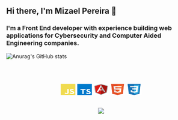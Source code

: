 ## Hi there, I'm Mizael Pereira  👋

### I'm a Front End developer with experience building web applications for Cybersecurity and Computer Aided Engineering companies.
  <!-- [![Anurag's GitHub stats](https://github-readme-stats.vercel.app/api?username=mizaelp)](https://github.com/mizaelp/github-readme-stats) -->
  ![Anurag's GitHub stats](https://github-readme-stats.vercel.app/api?username=mizaelp&show_icons=true&theme=radical)


<div align="center">
  <!-- <img height="180em" src="https://github-readme-stats.vercel.app/api?username=mizaelp&show_icons=true&theme=dracula&include_all_commits=true&count_private=true"/>
  <img height="180em" src="https://github-readme-stats.vercel.app/api/top-langs/?username=mizaelp&layout=compact&langs_count=7&theme=dracula"/> -->
</div>
<br>
<br>
<div align="center"><br>
  <img align="center" alt="mizaelp-Js" height="30" width="40" src="https://raw.githubusercontent.com/devicons/devicon/master/icons/javascript/javascript-plain.svg">
  <img align="center" alt="mizaelp-Ts" height="30" width="40" src="https://raw.githubusercontent.com/devicons/devicon/master/icons/typescript/typescript-plain.svg">
  <img align="center" alt="mizaelp-Angular" height="30" width="40" src="https://raw.githubusercontent.com/devicons/devicon/master/icons/angularjs/angularjs-original.svg">
  <img align="center" alt="mizaelp-HTML" height="30" width="40" src="https://raw.githubusercontent.com/devicons/devicon/master/icons/html5/html5-original.svg">
  <img align="center" alt="mizaelp-CSS" height="30" width="40" src="https://raw.githubusercontent.com/devicons/devicon/master/icons/css3/css3-original.svg">
</div>
<br>
<br>
<div align="center"> 
  <a href="https://www.linkedin.com/in/mizael-pereira" target="_blank"><img src="https://img.shields.io/badge/-LinkedIn-%230077B5?style=for-the-badge&logo=linkedin&logoColor=white" target="_blank"></a> 
</div>
<br>
<br>
